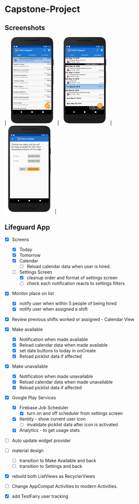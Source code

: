 [//]: # (Image References)

[image1]: ./images/LifeguardApp_today.png "Today screenshot"
[image2]: ./images/LifeguardApp_calendar.png "Calendar screenshot"
[image3]: ./images/LifeguardApp_makeavailable.png "Make Available screenshot"

# Capstone-Project
## Screenshots

| ![Today screenshot][image1] | ![Calendar Screenshot][image2] | ![Make Available Screenshot][image3] |


## Lifeguard App

- [x] Screens
  - [x] Today
  - [x] Tomorrow
  - [x] Calendar
    - [ ] Reload calendar data when user is hired.

  - [ ] Settings Screen
    - [x] cleanup order and format of settings screen
    - [ ] check each notification reacts to settings filters

- [x] Monitor place on list
  - [x] notify user when within 5 people of being hired
  - [x] notify user when assigned a shift
- [x] Review previous shifts worked or assigned - Calendar View

- [x] Make available
  - [x] Notification when made available
  - [x] Reload calendar data when made available
  - [x] set date buttons to today in onCreate 
  - [x] Reload picklist data if affected 

- [x] Make unavailable
  - [x] Notification when made unavailable
  - [x] Reload calendar data when made unavailable
  - [x] Reload picklist data if affected

- [x] Google Play Services
  - [x] Firebase Job Scheduler
    - [x] turn on and off scheduler from settings screen
  - [x] Itentity - show current user icon
    - [ ] invalidate picklist data after icon is activated 
  - [x] Analytics - to get usage stats

- [ ] Auto update widget provider

- [ ] material design
  - [ ] transition to Make Available and back
  - [ ] transition to Settings and back
- [x] rebuild both ListViews as RecyclerViews
- [ ] Change AppCompat Activities to modern Activities.
- [x] add TestFairy user tracking
